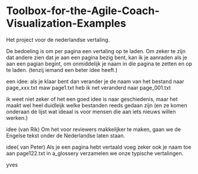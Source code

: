 # Toolbox-for-the-Agile-Coach-Visualization-Examples
Het project voor de nederlandse vertaling.

De bedoeling is om per pagina een vertaling op te laden.
Om zeker te zijn dat andere zien dat je aan een pagina bezig bent, kan ik je aanraden als je aan een pagian begint, om onmiddelijk je naam in die pagina te zetten en op te laden.
(tenzij iemand een beter idee heeft.)

een idee: als je klaar bent dan verander je de naam van het bestand naar 
page_xxx.txt
maw page1.txt heb ik net veranderd naar page_001.txt

ik weet niet zeker of het een goed idee is naar geschiedenis, maar het maakt wel heel duidleijk welke bestanden reeds gedaan zijn (en ze komen onderaan de lijst wat ideaal is voor mensen die aan iets nieuws willen werken.)


idee (van Rik)
Om het voor reviewers makkelijker te maken, gaan we de Engelse tekst onder de Nederlandse laten staan.

idee( van Peter)
Als je een pagina hebt vertaald voeg zeker ook je naam toe aan page122.txt
in a_glossery verzamelen we onze typische vertalingen. 


yves


